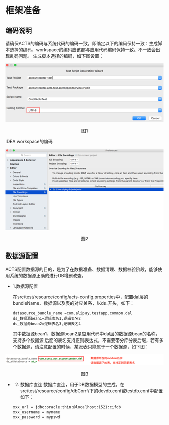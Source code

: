 # 框架准备

## 编码说明

请确保ACTS的编码与系统代码的编码一致，即确定以下的编码保持一致：生成脚本选择的编码、workspace的编码应该都与应用代码编码保持一致。不一致会出现乱码问题。
生成脚本选择的编码，如下图设置：

![us_1](./resources/us_1.png)
<div data-type="alignment" data-value="center" style="text-align:center">
  <div data-type="p">图1</div>
</div>

IDEA workspace的编码

![us_2](./resources/us_2.png)
<div data-type="alignment" data-value="center" style="text-align:center">
  <div data-type="p">图2</div>
</div>

## 数据源配置

ACTS配置数据源的目的，是为了在数据准备、数据清理、数据校验阶段，能够使用系统的数据源正确的进行DB增删改查。
* 1.数据源配置 

    在src/test/resource/config/acts-config.properties中，配置dal层的bundleName、数据源以及表的对应关系，以ds_开头，如下：
    ```
    datasource_bundle_name =com.alipay.testapp.common.dal
    ds_数据源bean1=逻辑表名1,逻辑表名2
    ds_数据源bean2=逻辑表名3,逻辑表名4
    ```
    其中数据源bean1、数据源bean2是应用代码中dal层的数据源bean的名称，支持多个数据源,后面的表名支持正则表达式，不需要带分库分表后缀，若有多个数据源，请注意配置的时候，某张表只能属于一个数据源，如下图：

![us_3](./resources/us_3.png)
<div data-type="alignment" data-value="center" style="text-align:center">
    <div data-type="p">图3</div>
</div>

* 2. 数据库直连
    数据库直连，用于DB数据模型的生成。在src/test/resource/config/dbConf/下的devdb.conf或testdb.conf中配置如下：
    ```
    xxx_url = jdbc:oracle:thin:@localhost:1521:cifdb
    xxx_username = myname
    xxx_password = mypswd
    ```
